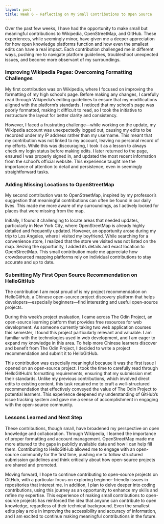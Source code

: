 ```yaml
---
layout: post
title: Week 6 - Reflecting on My Small Contributions to Open Source
---
```



Over the past few weeks, I have had the opportunity to make small but meaningful contributions to Wikipedia, OpenStreetMap, and GitHub. These experiences, while seemingly minor, have given me a deeper appreciation for how open knowledge platforms function and how even the smallest edits can have a real impact. Each contribution challenged me in different ways, pushing me to navigate platform guidelines, troubleshoot unexpected issues, and become more observant of my surroundings.

<!--more-->

### Improving Wikipedia Pages: Overcoming Formatting Challenges
My first contribution was on Wikipedia, where I focused on improving the formatting of my high school’s page. Before making any changes, I carefully read through Wikipedia’s editing guidelines to ensure that my modifications aligned with the platform’s standards. I noticed that my school’s page was poorly formatted, making it difficult to read, so I took the initiative to restructure the layout for better clarity and consistency.

However, I faced a frustrating challenge—while working on the update, my Wikipedia account was unexpectedly logged out, causing my edits to be recorded under my IP address rather than my username. This meant that my contribution was not linked to my account, leaving no personal record of my efforts. While this was discouraging, I took it as a lesson to always check my login status before making edits. I later returned to the page, ensured I was properly signed in, and updated the most recent information from the school’s official website. This experience taught me the importance of attention to detail and persistence, even in seemingly straightforward tasks. 

### Adding Missing Locations to OpenStreetMap
My second contribution was to OpenStreetMap, inspired by my professor’s suggestion that meaningful contributions can often be found in our daily lives. This made me more aware of my surroundings, as I actively looked for places that were missing from the map.

Initially, I found it challenging to locate areas that needed updates, particularly in New York City, where OpenStreetMap is already highly detailed and frequently updated. However, an opportunity arose during my trip to Los Angeles, where I visited my boyfriend. While searching for a convenience store, I realized that the store we visited was not listed on the map. Seizing the opportunity, I added its details and exact location to OpenStreetMap. This small contribution made me appreciate how crowdsourced mapping platforms rely on individual contributions to stay accurate and up to date.

### Submitting My First Open Source Recommendation on HelloGitHub
The contribution I am most proud of is my project recommendation on HelloGitHub, a Chinese open-source project discovery platform that helps developers—especially beginners—find interesting and useful open-source projects.

During this week’s project evaluation, I came across The Odin Project, an open-source learning platform that provides free resources for web development. As someone currently taking two web application courses this semester, I found this project particularly relevant and valuable. I am familiar with the technologies used in web development, and I am eager to expand my knowledge in this area. To help more Chinese learners discover and benefit from The Odin Project, I decided to write a project recommendation and submit it to HelloGitHub.

This contribution was especially meaningful because it was the first issue I opened on an open-source project. I took the time to carefully read through HelloGitHub’s formatting requirements, ensuring that my submission met their standards. Unlike my previous contributions, which involved direct edits to existing content, this task required me to craft a well-structured recommendation that effectively conveyed the value of The Odin Project to potential learners. This experience deepened my understanding of GitHub’s issue tracking system and gave me a sense of accomplishment in engaging with the open-source community.

### Lessons Learned and Next Step
These contributions, though small, have broadened my perspective on open knowledge and collaboration. Through Wikipedia, I learned the importance of proper formatting and account management. OpenStreetMap made me more attuned to the gaps in publicly available data and how I can help fill them. Contributing to HelloGitHub allowed me to engage with an open-source community for the first time, pushing me to follow structured submission guidelines and think critically about how open-source projects are shared and promoted.

Moving forward, I hope to continue contributing to open-source projects on GitHub, with a particular focus on exploring beginner-friendly issues in repositories that interest me. In addition, I plan to delve deeper into coding contributions, using this journey as an opportunity to enhance my skills and refine my expertise. This experience of making small contributions to open-source projects has reinforced the idea that anyone can contribute to open knowledge, regardless of their technical background. Even the smallest edits play a role in improving the accessibility and accuracy of information, and I am excited to continue making meaningful contributions in the future.